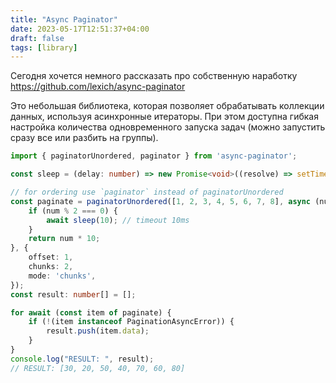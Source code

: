 ```yaml
---
title: "Async Paginator"
date: 2023-05-17T12:51:37+04:00
draft: false
tags: [library]
---
```


Сегодня хочется немного рассказать про собственную наработку https://github.com/lexich/async-paginator

Это небольшая библиотека, которая позволяет обрабатывать коллекции данных, используя асинхронные итераторы. При этом доступна гибкая настройка количества одновременного запуска задач (можно запустить сразу все или разбить на группы).

```ts
import { paginatorUnordered, paginator } from 'async-paginator';

const sleep = (delay: number) => new Promise<void>((resolve) => setTimeout(resolve, delay));

// for ordering use `paginator` instead of paginatorUnordered
const paginate = paginatorUnordered([1, 2, 3, 4, 5, 6, 7, 8], async (num) => {
	if (num % 2 === 0) {
		await sleep(10); // timeout 10ms
	}
	return num * 10;
}, {
	offset: 1,
	chunks: 2,
	mode: 'chunks',
});
const result: number[] = [];

for await (const item of paginate) {
	if (!(item instanceof PaginationAsyncError)) {
		result.push(item.data);
	}
}
console.log("RESULT: ", result);
// RESULT: [30, 20, 50, 40, 70, 60, 80]
```
